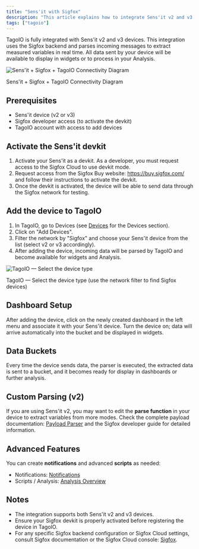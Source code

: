 ```yaml
---
title: "Sens'it with Sigfox"
description: "This article explains how to integrate Sens'it v2 and v3 devices with TagoIO using the Sigfox backend, how to activate a Sens'it devkit, and how to add the device to TagoIO so its data can be displayed or processed."
tags: ["tagoio"]
---
```


TagoIO is fully integrated with Sens'it v2 and v3 devices. This integration uses
the Sigfox backend and parses incoming messages to extract measured variables in
real time. All data sent by your device will be available to display in widgets
or to process in your Analysis.

![Sens'it + Sigfox + TagoIO Connectivity Diagram](/docs_imagem/tagoio/sensit-with-sigfox-2.png)

Sens'it + Sigfox + TagoIO Connectivity Diagram

## Prerequisites

- Sens'it device (v2 or v3)
- Sigfox developer access (to activate the devkit)
- TagoIO account with access to add devices

## Activate the Sens'it devkit

1. Activate your Sens'it as a devkit. As a developer, you must request access to
   the Sigfox Cloud to use devkit mode.
2. Request access from the Sigfox Buy website: https://buy.sigfox.com/ and
   follow their instructions to activate the devkit.
3. Once the devkit is activated, the device will be able to send data through
   the Sigfox network for testing.

## Add the device to TagoIO

1. In TagoIO, go to Devices (see [Devices](/docs/tagoio/devices/) for the
   Devices section).
2. Click on "Add Devices".
3. Filter the network by "Sigfox" and choose your Sens'it device from the list
   (select v2 or v3 accordingly).
4. After adding the device, incoming data will be parsed by TagoIO and become
   available for widgets and Analysis.

![TagoIO — Select the device type](/docs_imagem/tagoio/sensit-with-sigfox-2.png)

TagoIO — Select the device type (use the network filter to find Sigfox devices)

## Dashboard Setup

After adding the device, click on the newly created dashboard in the left menu
and associate it with your Sens'it device. Turn the device on; data will arrive
automatically into the bucket and be displayed in widgets.

## Data Buckets

Every time the device sends data, the parser is executed, the extracted data is
sent to a bucket, and it becomes ready for display in dashboards or further
analysis.

## Custom Parsing (v2)

If you are using Sens'it v2, you may want to edit the **parse function** in your
device to extract variables from more modes. Check the complete payload
documentation: [Payload Parser](/tagocore/resources/device/payload-parser.md) and the
Sigfox developer guide for detailed information.

## Advanced Features

You can create **notifications** and advanced **scripts** as needed:

- Notifications: [Notifications](/tagoio/getting-started/notification.md)
- Scripts / Analysis: [Analysis Overview](/docs/tagoio/analysis/)

## Notes

- The integration supports both Sens'it v2 and v3 devices.
- Ensure your Sigfox devkit is properly activated before registering the device
  in TagoIO.
- For any specific Sigfox backend configuration or Sigfox Cloud settings,
  consult Sigfox documentation or the Sigfox Cloud console:
  [Sigfox](/tagoio/integrations/networks/sigfox/sigfox.md).
